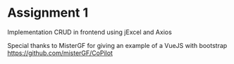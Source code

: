 # Assignment 1
Implementation CRUD in frontend using jExcel and Axios

Special thanks to MisterGF for giving an example of a VueJS with bootstrap
https://github.com/misterGF/CoPilot
